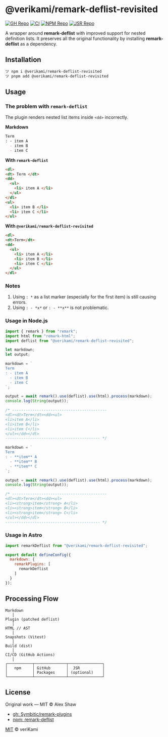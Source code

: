 # @verikami/remark-deflist-revisited

[![GH Repo](https://img.shields.io/badge/GitHub-Repository-blue?logo=github)](https://github.com/veriKami/remark-deflist-revisited)
[![CI](https://github.com/veriKami/remark-deflist-revisited/actions/workflows/publish.yml/badge.svg)](https://github.com/veriKami/remark-deflist-revisited/actions/workflows/publish.yml)
[![NPM Repo](https://img.shields.io/npm/v/@verikami/remark-deflist-revisited?logo=npm&logoColor=white&labelColor=blue&color=black)](https://www.npmjs.com/package/@verikami/remark-deflist-revisited)
[![JSR Repo](https://jsr.io/badges/@verikami/remark-deflist-revisited)](https://jsr.io/@verikami/remark-deflist-revisited)

A wrapper around **remark-deflist** with improved support for nested definition lists.
It preserves all the original functionality by installing **remark-deflist** as a dependency.

## Installation

```bash
ツ npm i @verikami/remark-deflist-revisited
ツ pnpm add @verikami/remark-deflist-revisited
```

## Usage

### The problem with `remark-deflist`

The plugin renders nested list items inside `<dd>` incorrectly.

**Markdown**

```markdown
Term
: - item A
  - item B
  - item C
```

**With `remark-deflist`**

```html
<dl>
<dt> Term </dt>
<dd>
  <ul>
    <li> item A </li>
  </ul>
</dl>
<ul>
  <li> item B </li>
  <li> item C </li>
</ul>
```

**With `@verikami/remark-deflist-revisited`**

```html
<dl>
<dt>Term</dt>
<dd>
  <ul>
    <li> item A </li>
    <li> item B </li>
    <li> item C </li>
  </ul>
</dl>
```

### Notes

1. Using `: *` as a list marker (especially for the first item) is still causing errors.
2. Using `: - *x*` or `: - **x**` is not problematic.

### Usage in Node.js

```js
import { remark } from "remark";
import html from "remark-html";
import deflist from "@verikami/remark-deflist-revisited";

let markdown;
let output;

markdown = `
Term
: - item A
  - item B
  - item C
`;

output = await remark().use(deflist).use(html).process(markdown);
console.log(String(output));

/* ------------------------------------------
<dl><dt>Term</dt><dd><ul>
<li>item A</li>
<li>item B</li>
<li>item C</li>
</ul></dd></dl>
------------------------------------------ */

markdown = `
Term
: - **item** A
  - **item** B
  - **item** C
`;

output = await remark().use(deflist).use(html).process(markdown);
console.log(String(output));

/* ------------------------------------------
<dl><dt>Term</dt><dd><ul>
<li><strong>item</strong> A</li>
<li><strong>item</strong> B</li>
<li><strong>item</strong> C</li>
</ul></dd></dl>
------------------------------------------ */


```

### Usage in Astro

```js
import remarkDeflist from "@verikami/remark-deflist-revisited";

export default defineConfig({
  markdown: {
    remarkPlugins: [
      remarkDeflist
    ]
  }
});
```

## Processing Flow

```
Markdown
   │
Plugin (patched deflist)
   │
HTML // AST
   │
Snapshots (Vitest)
   │
Build (dist)
   │
CI/CD (GitHub Actions)
   │
┌───────────┬──────────────┬───────────────┐
│   npm     │ GitHub       │  JSR          │
│           │ Packages     │ (optional)    │
└───────────┴──────────────┴───────────────┘
```

## License

Original work — MIT © Alex Shaw

* [gh: Symbitic/remark-plugins](https://github.com/Symbitic/remark-plugins)
* [npm: remark-deflist](https://www.npmjs.com/package/remark-deflist)

[MIT](LICENSE) © veriKami

